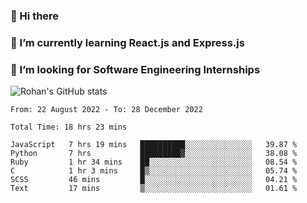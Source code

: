 ### 👋 Hi there 

<!--
**rohznmdev/rohznmdev** is a ✨ _special_ ✨ repository because its `README.md` (this file) appears on your GitHub profile.

Here are some ideas to get you started:

- 🔭 I’m currently working on ...
- 🌱 I’m currently learning Ruby and Ruby on Rails
- 👯 I’m looking to collaborate on ...
- 🤔 I’m looking for help with ...
- 💬 Ask me about ...
- 📫 How to reach me: ...
- 😄 Pronouns: ...
- ⚡ Fun fact: ...
-->
### 🌱 I’m currently learning React.js and Express.js
### 🤔 I’m looking for Software Engineering Internships
![Rohan's GitHub stats](https://github-readme-stats.vercel.app/api?username=rohznmdev&theme=dark&show_icons=true)

<!--START_SECTION:waka-->

```text
From: 22 August 2022 - To: 28 December 2022

Total Time: 18 hrs 23 mins

JavaScript   7 hrs 19 mins   ██████████░░░░░░░░░░░░░░░   39.87 %
Python       7 hrs           █████████▓░░░░░░░░░░░░░░░   38.08 %
Ruby         1 hr 34 mins    ██░░░░░░░░░░░░░░░░░░░░░░░   08.54 %
C            1 hr 3 mins     █▒░░░░░░░░░░░░░░░░░░░░░░░   05.74 %
SCSS         46 mins         █░░░░░░░░░░░░░░░░░░░░░░░░   04.21 %
Text         17 mins         ▒░░░░░░░░░░░░░░░░░░░░░░░░   01.61 %
```

<!--END_SECTION:waka-->
